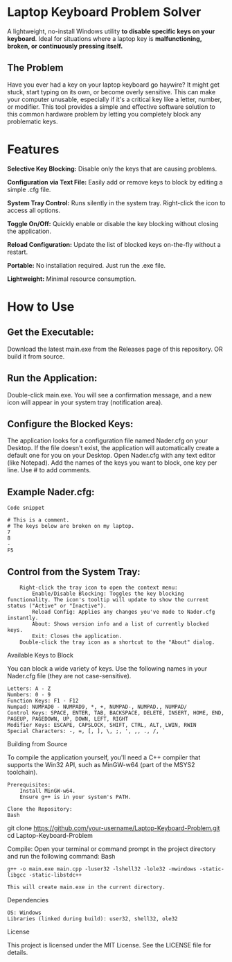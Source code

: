 # Laptop Keyboard Problem Solver

A lightweight, no-install Windows utility **to disable specific keys on your keyboard**. Ideal for situations where a laptop key is **malfunctioning, broken, or continuously pressing itself.**

## The Problem

Have you ever had a key on your laptop keyboard go haywire? It might get stuck, start typing on its own, or become overly sensitive. This can make your computer unusable, especially if it's a critical key like a letter, number, or modifier. This tool provides a simple and effective software solution to this common hardware problem by letting you completely block any problematic keys.

# Features

**Selective Key Blocking:** Disable only the keys that are causing problems.

**Configuration via Text File:** Easily add or remove keys to block by editing a simple .cfg file.

**System Tray Control:** Runs silently in the system tray. Right-click the icon to access all options.

**Toggle On/Off:** Quickly enable or disable the key blocking without closing the application.

**Reload Configuration:** Update the list of blocked keys on-the-fly without a restart.

**Portable:** No installation required. Just run the .exe file.

**Lightweight:** Minimal resource consumption.

# How to Use

## Get the Executable:
Download the latest main.exe from the Releases page of this repository.
OR build it from source.

## Run the Application:
Double-click main.exe.
You will see a confirmation message, and a new icon will appear in your system tray (notification area).

## Configure the Blocked Keys:
The application looks for a configuration file named Nader.cfg on your Desktop.
If the file doesn't exist, the application will automatically create a default one for you on your Desktop.
Open Nader.cfg with any text editor (like Notepad).
Add the names of the keys you want to block, one key per line.
Use # to add comments.

## Example Nader.cfg:
    Code snippet

    # This is a comment.
    # The keys below are broken on my laptop.
    7
    8
    -
    F5

## Control from the System Tray:
        Right-click the tray icon to open the context menu:
            Enable/Disable Blocking: Toggles the key blocking functionality. The icon's tooltip will update to show the current status ("Active" or "Inactive").
            Reload Config: Applies any changes you've made to Nader.cfg instantly.
            About: Shows version info and a list of currently blocked keys.
            Exit: Closes the application.
        Double-click the tray icon as a shortcut to the "About" dialog.

Available Keys to Block

You can block a wide variety of keys. Use the following names in your Nader.cfg file (they are not case-sensitive).

    Letters: A - Z
    Numbers: 0 - 9
    Function Keys: F1 - F12
    Numpad: NUMPAD0 - NUMPAD9, *, +, NUMPAD-, NUMPAD., NUMPAD/
    Control Keys: SPACE, ENTER, TAB, BACKSPACE, DELETE, INSERT, HOME, END, PAGEUP, PAGEDOWN, UP, DOWN, LEFT, RIGHT
    Modifier Keys: ESCAPE, CAPSLOCK, SHIFT, CTRL, ALT, LWIN, RWIN
    Special Characters: -, =, [, ], \, ;, ', ,, ., /, `

Building from Source

To compile the application yourself, you'll need a C++ compiler that supports the Win32 API, such as MinGW-w64 (part of the MSYS2 toolchain).

    Prerequisites:
        Install MinGW-w64.
        Ensure g++ is in your system's PATH.

    Clone the Repository:
    Bash

git clone https://github.com/your-username/Laptop-Keyboard-Problem.git
cd Laptop-Keyboard-Problem

Compile:
Open your terminal or command prompt in the project directory and run the following command:
Bash

    g++ -o main.exe main.cpp -luser32 -lshell32 -lole32 -mwindows -static-libgcc -static-libstdc++

    This will create main.exe in the current directory.

Dependencies

    OS: Windows
    Libraries (linked during build): user32, shell32, ole32

License

This project is licensed under the MIT License. See the LICENSE file for details.
